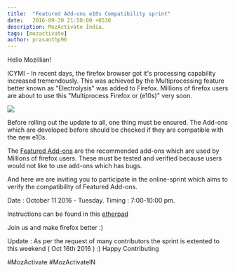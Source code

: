 ```yaml
---
title:  "Featured Add-ons e10s Compatibility sprint"
date:   2016-09-30 21:50:00 +0530
description: MozActivate India.
tags: [mozactivate]
author: prasanthp96
---
```


Hello Mozillian!

ICYMI - In recent days, the firefox browser got it's processing capability increased tremendously. This was achieved by the Multiprocessing feature better known as "Electrolysis" was added to Firefox. Millions of firefox users are about to use this "Multiprocess Firefox or (e10s)" very soon.

<img src="https://i.ytimg.com/vi/7YkWWAAglJ8/maxresdefault.jpg">

 Before rolling out the update to all, one thing must be ensured. The Add-ons which are  developed before should be checked if they are compatible with the new e10s.

The <a href="https://addons.mozilla.org/en-US/firefox/extensions/?sort=featured">Featured Add-ons</a> are the recommended add-ons which are used by Millions of firefox users. These must be tested and verified because users would not like to use add-ons which has bugs.

And here we are inviting you to participate in the online-sprint which aims to verify the compatibility of Featured Add-ons.

Date : October 11 2016 - Tuesday.
	Timing : 7:00-10:00 pm.

Instructions can be found in this <a href="https://goo.gl/XXzfRL">etherpad</a>

Join us and make firefox better :)

Update : As per the request of many contributors the sprint is extented to this weekend ( Oct 16th 2016 ) :) Happy Contributing

#MozActivate  #MozActivateIN
